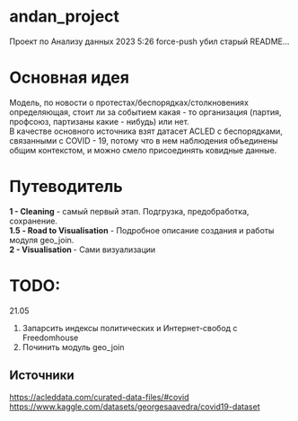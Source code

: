 # andan_project
Проект по Анализу данных 2023
5:26 force-push убил старый README...

# Основная идея
Модель, по новости о протестах/беспорядках/столкновениях определяющая, стоит ли за событием какая - то организация (партия, профсоюз, партизаны какие - нибудь) или нет.<br>
В качестве основного источника взят датасет ACLED с беспорядками, связанными с COVID - 19, потому что в нем наблюдения объединены общим контекстом, и можно смело присоединять ковидные данные.

# Путеводитель
<b>1 - Cleaning</b> - самый первый этап. Подгрузка, предобработка, сохранение. <br>
<b>1.5 - Road to Visualisation</b> - Подробное описание создания и работы модуля geo_join. <br>
<b>2 - Visualisation </b> - Сами визуализации


# TODO:
21.05<br>
1. Запарсить индексы политических и Интернет-свобод с Freedomhouse <br>
2. Починить модуль geo_join <br>

## Источники
https://acleddata.com/curated-data-files/#covid <br>
https://www.kaggle.com/datasets/georgesaavedra/covid19-dataset
